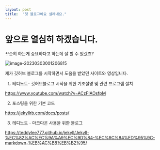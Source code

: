 ```yaml
---
layout: post
title:  "첫 블로그예요 설레네요."
---
```


# 앞으로 열심히 하겠습니다.



꾸준히 하는게 중요하다고 하는데 잘 할 수 있겠죠?



![image-20230303001206815](C:\github_projects\98jungwoo-github-blog\98jungwoo.github.io\images\2023-03-02-first-posting\image-20230303001206815.png)



제가 깃허브 블로그를 시작하면서 도움을 받았던 사이트와 영상입니다. 


1. 테디노트- 깃허브블로그 시작을 위한 기초설명 및 관련 프로그램 설치

https://www.youtube.com/watch?v=ACzFIAOsfpM


2. 포스팅을 위한 기본 코드

https://jekyllrb.com/docs/posts/


3. 테디노트 - 마크다운 사용을 위한 블로그

https://teddylee777.github.io/jekyll/Jekyll-%EC%82%AC%EC%9A%A9%EC%9D%84-%EC%9C%84%ED%95%9C-markdown-%EB%AC%B8%EB%B2%95/

